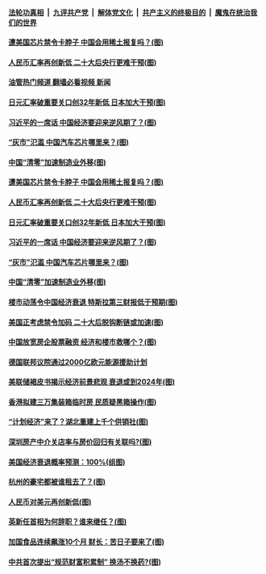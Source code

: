 ####  [法轮功真相](../../../../basic/blob/master/README.md?t=10230402) &nbsp;|&nbsp; [九评共产党](../../../../9ping.md/blob/master/README.md?t=10230402) &nbsp;|&nbsp; [解体党文化](../../../../jtdwh.md/blob/master/README.md?t=10230402)  &nbsp;|&nbsp; [共产主义的终极目的](../../../../gczydzjmd.md/blob/master/README.md?t=10230402) &nbsp;|&nbsp; [魔鬼在统治我们的世界](../../../../mgztzwmdsj.md/blob/master/README.md?t=10230402) 

#### [遭美国芯片禁令卡脖子 中国会用稀土报复吗？(图)](../pages/p5/1019824.md?t=10230402) 

#### [人民币汇率再创新低 二十大后央行更难干预(图)](../pages/p5/1019819.md?t=10230402) 

#### [油管热门频道 翻墙必看视频 新闻](http://209.250.226.216:81/youtube.html?10230402)

#### [日元汇率破重要关口创32年新低 日本加大干预(图)](../pages/p5/1019817.md?t=10230402) 

#### [习近平的一席话 中国经济要迎来逆风期了？(图)](../pages/p5/1019815.md?t=10230402) 

#### [“灰市”氾滥 中国汽车芯片哪里来？(图)](../pages/p5/1019770.md?t=10230402) 

#### [中国“清零”加速制造业外移(图)](../pages/p5/1019775.md?t=10230402) 

#### [遭美国芯片禁令卡脖子 中国会用稀土报复吗？(图)](../pages/p5/1019824.md?t=10230402) 

#### [人民币汇率再创新低 二十大后央行更难干预(图)](../pages/p5/1019819.md?t=10230402) 

#### [日元汇率破重要关口创32年新低 日本加大干预(图)](../pages/p5/1019817.md?t=10230402) 

#### [习近平的一席话 中国经济要迎来逆风期了？(图)](../pages/p5/1019815.md?t=10230402) 

#### [“灰市”氾滥 中国汽车芯片哪里来？(图)](../pages/p5/1019770.md?t=10230402) 

#### [中国“清零”加速制造业外移(图)](../pages/p5/1019775.md?t=10230402) 

#### [楼市动荡令中国经济衰退 特斯拉第三财报低于预期(图)](../pages/p5/1019772.md?t=10230402) 

#### [美国正考虑禁令加码 二十大后脱钩断链或加速(图)](../pages/p5/1019739.md?t=10230402) 

#### [中国放宽房企股票融资 经济和楼市救哪个？(图)](../pages/p5/1019750.md?t=10230402) 

#### [德国联邦议院通过2000亿欧元能源援助计划](../pages/p5/1019745.md?t=10230402) 

#### [美联储褐皮书揭示经济前景悲观 衰退或到2024年(图)](../pages/p5/1019740.md?t=10230402) 

#### [香港拟建三万集装箱临时房 民质疑黑箱操作(图)](../pages/p5/1019737.md?t=10230402) 

#### [“计划经济”来了？湖北重建上千个供销社(图)](../pages/p5/1019683.md?t=10230402) 

#### [深圳房产中介关店率与房价回归有关联吗?(图)](../pages/p5/1019689.md?t=10230402) 

#### [美国经济衰退概率预测：100%(组图)](../pages/p5/1019686.md?t=10230402) 

#### [杭州的豪宅都被谁租去了？(图)](../pages/p5/1019682.md?t=10230402) 

#### [人民币对美元再创新低(图)](../pages/p5/1019685.md?t=10230402) 

#### [英新任首相为何辞职？谁来继任？(图)](../pages/p5/1019684.md?t=10230402) 

#### [加国食品连续飙涨10个月 财长：苦日子要来了(图)](../pages/p5/1019655.md?t=10230402) 

#### [中共首次提出“规范财富积累制” 换汤不换药?(图)](../pages/p5/1019653.md?t=10230402) 

<img src='http://gfw-breaker.win/goodnews/indexes/p5.md' width='0px' height='0px'/>

